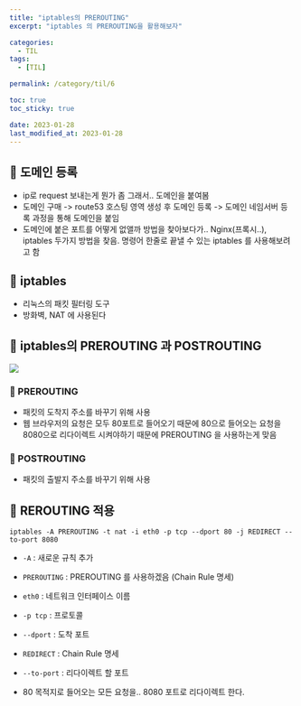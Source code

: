 ```yaml
---
title: "iptables의 PREROUTING"
excerpt: "iptables 의 PREROUTING을 활용해보자"

categories:
  - TIL
tags:
  - [TIL]

permalink: /category/til/6

toc: true
toc_sticky: true

date: 2023-01-28
last_modified_at: 2023-01-28
---
```

## 🦥 도메인 등록

- ip로 request 보내는게 뭔가 좀 그래서.. 도메인을 붙여봄
- 도메인 구매 -> route53 호스팅 영역 생성 후 도메인 등록 -> 도메인 네임서버 등록 과정을 통해 도메인을 붙임
- 도메인에 붙은 포트를 어떻게 없앨까 방법을 찾아보다가.. Nginx(프록시..), iptables 두가지 방법을 찾음. 명령어 한줄로 끝낼 수 있는 iptables 를 사용해보려고 함

## 🦥 iptables
- 리눅스의 패킷 필터링 도구
- 방화벽, NAT 에 사용된다


## 🦥 iptables의 PREROUTING 과 POSTROUTING

<img src="https://imgur.com/hpeTRuY.png">

### 🌿 PREROUTING
- 패킷의 도착지 주소를 바꾸기 위해 사용
- 웹 브라우저의 요청은 모두 80포트로 들어오기 때문에 80으로 들어오는 요청을 8080으로 리다이렉트 시켜야하기 때문에 PREROUTING 을 사용하는게 맞음

### 🌿 POSTROUTING
- 패킷의 출발지 주소를 바꾸기 위해 사용

## 🦥 REROUTING 적용
```
iptables -A PREROUTING -t nat -i eth0 -p tcp --dport 80 -j REDIRECT --to-port 8080
```
- `-A` : 새로운 규칙 추가
- `PREROUTING` : PREROUTING 를 사용하겠음 (Chain Rule 명세)
- `eth0` : 네트워크 인터페이스 이름
- `-p tcp` : 프로토콜
- `--dport` : 도착 포트
- `REDIRECT` : Chain Rule 명세
- `--to-port` : 리다이렉트 할 포트

- 80 목적지로 들어오는 모든 요청을.. 8080 포트로 리다이렉트 한다. 
